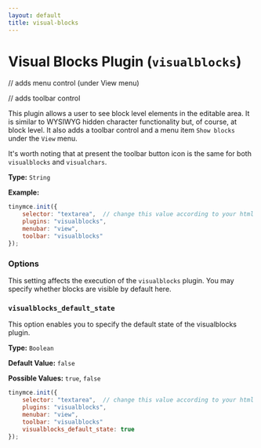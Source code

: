 ```yaml
---
layout: default
title: visual-blocks
---
```


# Visual Blocks Plugin (`visualblocks`)

// adds menu control (under View menu)

// adds toolbar control

This plugin allows a user to see block level elements in the editable area. It is similar to WYSIWYG hidden character functionality but, of course, at block level. It also adds a toolbar control and a menu item `Show blocks` under the `View` menu.

It's worth noting that at present the toolbar button icon is the same for both `visualblocks` and `visualchars`.

**Type:** `String`

**Example:**

```js
tinymce.init({
    selector: "textarea",  // change this value according to your html
    plugins: "visualblocks",
    menubar: "view",
    toolbar: "visualblocks"
});
```

### Options

This setting affects the execution of the `visualblocks` plugin. You may specify whether blocks are visible by default here.

### `visualblocks_default_state`

This option enables you to specify the default state of the visualblocks plugin.

**Type:** `Boolean`

**Default Value:** `false`

**Possible Values:** `true`, `false`

```js
tinymce.init({
    selector: "textarea",  // change this value according to your html
    plugins: "visualblocks",
    menubar: "view",
    toolbar: "visualblocks"
    visualblocks_default_state: true
});
```


